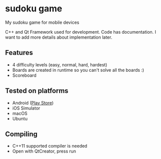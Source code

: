 # sudoku game
My sudoku game for mobile devices

C++ and Qt Framework used for development. Code has documentation. I want to add more details about implementation later.

Features
--------
- 4 difficulty levels (easy, normal, hard, hardest)
- Boards are created in runtime so you can't solve all the boards :)
- Scoreboard

Tested on platforms
-------------------
- Android (<a href="https://play.google.com/store/apps/details?id=com.mehmetipek.sudoku" target="_blank">Play Store</a>) 
- iOS Simulator
- macOS
- Ubuntu

Compiling
---------
- C++11 supported compiler is needed
- Open with QtCreator, press run

